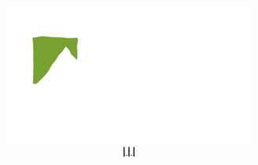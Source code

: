 <h3 align="center">
	<img src="https://raw.githubusercontent.com/summitlimestone/summitlimestone/main/resources/logo.png" alt="Logo"/><br/>
    <a href="https://summitlimestone.org" Website> | <a href="https://www.youtube.com/@summitcrossinglimestone" YouTube> | <a href="https://www.facebook.com/summitlimestone/" Facebook> | <a href="https://www.instagram.com/summitlimestone/" Instagram>
</h3>
